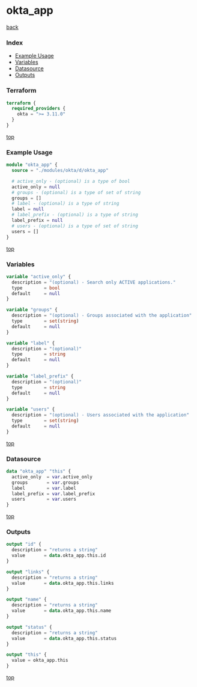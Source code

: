 # okta_app

[back](../okta.md)

### Index

- [Example Usage](#example-usage)
- [Variables](#variables)
- [Datasource](#datasource)
- [Outputs](#outputs)

### Terraform

```terraform
terraform {
  required_providers {
    okta = ">= 3.11.0"
  }
}
```

[top](#index)

### Example Usage

```terraform
module "okta_app" {
  source = "./modules/okta/d/okta_app"

  # active_only - (optional) is a type of bool
  active_only = null
  # groups - (optional) is a type of set of string
  groups = []
  # label - (optional) is a type of string
  label = null
  # label_prefix - (optional) is a type of string
  label_prefix = null
  # users - (optional) is a type of set of string
  users = []
}
```

[top](#index)

### Variables

```terraform
variable "active_only" {
  description = "(optional) - Search only ACTIVE applications."
  type        = bool
  default     = null
}

variable "groups" {
  description = "(optional) - Groups associated with the application"
  type        = set(string)
  default     = null
}

variable "label" {
  description = "(optional)"
  type        = string
  default     = null
}

variable "label_prefix" {
  description = "(optional)"
  type        = string
  default     = null
}

variable "users" {
  description = "(optional) - Users associated with the application"
  type        = set(string)
  default     = null
}
```

[top](#index)

### Datasource

```terraform
data "okta_app" "this" {
  active_only  = var.active_only
  groups       = var.groups
  label        = var.label
  label_prefix = var.label_prefix
  users        = var.users
}
```

[top](#index)

### Outputs

```terraform
output "id" {
  description = "returns a string"
  value       = data.okta_app.this.id
}

output "links" {
  description = "returns a string"
  value       = data.okta_app.this.links
}

output "name" {
  description = "returns a string"
  value       = data.okta_app.this.name
}

output "status" {
  description = "returns a string"
  value       = data.okta_app.this.status
}

output "this" {
  value = okta_app.this
}
```

[top](#index)